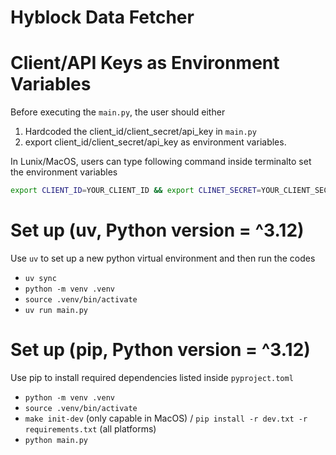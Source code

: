 # Hyblock Data Fetcher


# Client/API Keys as Environment Variables
Before executing the `main.py`, the user should either
1. Hardcoded the client_id/client_secret/api_key in `main.py`
2. export client_id/client_secret/api_key as environment variables.

In Lunix/MacOS, users can type following command inside terminalto set the environment variables

```bash
export CLIENT_ID=YOUR_CLIENT_ID && export CLINET_SECRET=YOUR_CLIENT_SECRET && export API_KEY=YOUR_API_KEY
```


# Set up (uv, Python version = ^3.12)
Use `uv` to set up a new python virtual environment and then run the codes
- `uv sync`
- `python -m venv .venv`
- `source .venv/bin/activate`
- `uv run main.py`



# Set up (pip, Python version = ^3.12)
Use pip to install required dependencies listed inside `pyproject.toml`
- `python -m venv .venv`
- `source .venv/bin/activate`
- `make init-dev` (only capable in MacOS) / `pip install -r dev.txt -r requirements.txt` (all platforms)
- `python main.py `
